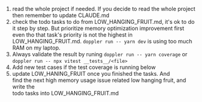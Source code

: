 1. read the whole project if needed. If you decide to read the whole project then remember to update CLAUDE.md
2. check the todo tasks to do from LOW_HANGING_FRUIT.md, it's ok to do it step by step. But prioritize memory optimization improvement first even tho that task's priority is not the highest in LOW_HANGING_FRUIT.md. `doppler run -- yarn dev` is using too much RAM on my laptop.
3. Always validate the result by runing `doppler run -- yarn coverage` or `doppler run -- npx vitest __tests__/<file>`
4. Add new test cases if the test coverage is running below
5. update LOW_HANING_FRUIT once you finished the tasks. And  
   find the next high memory usage issue related low hanging fruit, and write the  
   todo tasks into LOW_HANGING_FRUIT.md
